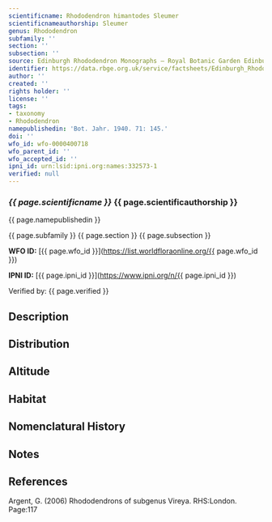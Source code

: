 ```yaml
---
scientificname: Rhododendron himantodes Sleumer
scientificnameauthorship: Sleumer
genus: Rhododendron
subfamily: ''
section: ''
subsection: ''
source: Edinburgh Rhododendron Monographs – Royal Botanic Garden Edinburgh
identifier: https://data.rbge.org.uk/service/factsheets/Edinburgh_Rhododendron_Monographs.xhtml
author: ''
created: ''
rights holder: ''
license: ''
tags:
- taxonomy
- Rhododendron
namepublishedin: 'Bot. Jahr. 1940. 71: 145.'
doi: ''
wfo_id: wfo-0000400718
wfo_parent_id: ''
wfo_accepted_id: ''
ipni_id: urn:lsid:ipni.org:names:332573-1
verified: null
---
```

### _{{ page.scientificname }}_ {{ page.scientificauthorship }}
 {{ page.namepublishedin }}

{{ page.subfamily }} {{ page.section }} {{ page.subsection }}

**WFO ID:** [{{ page.wfo_id }}](https://list.worldfloraonline.org/{{ page.wfo_id }})

**IPNI ID:** [{{ page.ipni_id }}](https://www.ipni.org/n/{{ page.ipni_id }})

Verified by: {{ page.verified }}



## Description


## Distribution


## Altitude


## Habitat


## Nomenclatural History

                       
## Notes


## References

Argent, G. (2006) Rhododendrons of subgenus Vireya. RHS:London. Page:117
